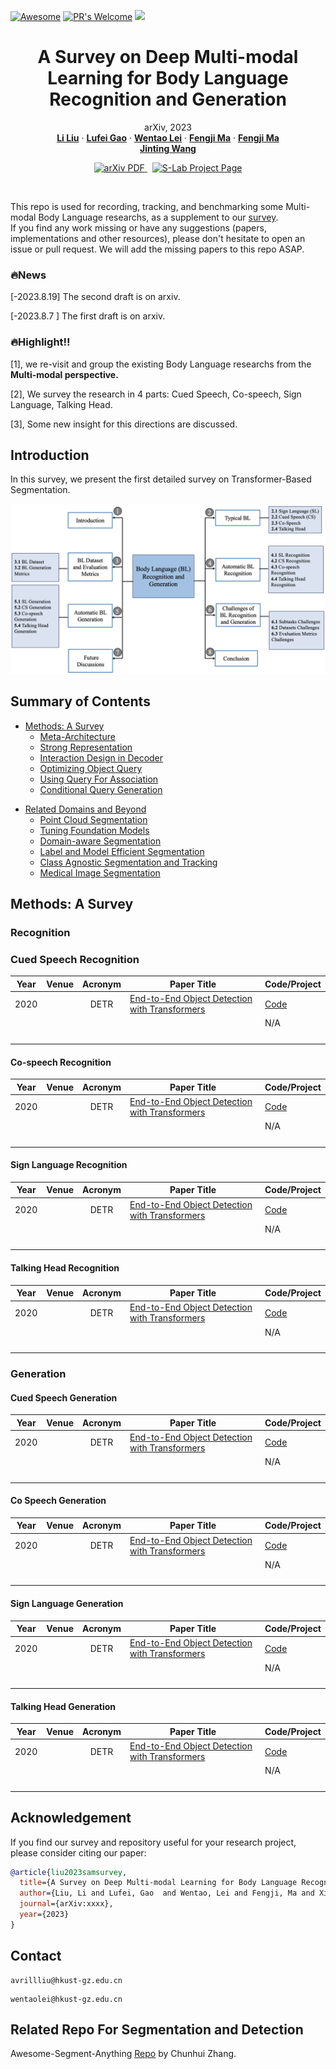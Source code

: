  <!-- # <p align=center>`awesome gan-inversion`</p> -->
[![Awesome](https://cdn.rawgit.com/sindresorhus/awesome/d7305f38d29fed78fa85652e3a63e154dd8e8829/media/badge.svg)](https://github.com/sindresorhus/awesome)
[![PR's Welcome](https://img.shields.io/badge/PRs-welcome-brightgreen.svg?style=flat)](https://github.com/lxtGH/Awesome-Segmenation-With-Transformer/pulls)
![](https://img.shields.io/badge/Status-building-red)
<br />

<p align="center">
  <h1 align="center">A Survey on Deep Multi-modal Learning for Body Language Recognition and Generation</h1>
  <p align="center">
    arXiv, 2023
    <br />
    <a href="/"><strong>Li Liu</strong></a>
    ·
    <a href="/"><strong>Lufei Gao</strong></a>
    ·
    <a href="/"><strong>Wentao Lei</strong></a>
    ·
    <a href="/"><strong>Fengji Ma</strong></a>
    ·
    <a href="/"><strong>Fengji Ma</strong></a>
    <br />
    <a href="/"><strong>Jinting Wang</strong></a>
  </p>

  <p align="center">
    <a href='link'>
      <img src='https://img.shields.io/badge/Paper-PDF-green?style=flat&logo=arXiv&logoColor=green' alt='arXiv PDF'>
    </a>
    <a href='link' style='padding-left: 0.5rem;'>
      <img src='https://img.shields.io/badge/Project-Page-blue?style=flat&logo=Google%20chrome&logoColor=blue' alt='S-Lab Project Page'>
    </a>
  </p>
<br />

This repo is used for recording, tracking, and benchmarking some Multi-modal Body Language researchs,
as a supplement to our [survey](link).  
If you find any work missing or have any suggestions (papers, implementations and other resources), please don't hesitate to open an issue or pull request.
We will add the missing papers to this repo ASAP.


### 🔥News
[-2023.8.19] The second draft is on arxiv. 

[-2023.8.7 ] The first draft is on arxiv. 

### 🔥Highlight!!

[1], we re-visit and group the existing Body Language researchs from the **Multi-modal perspective.**

[2], We survey the research in 4 parts: Cued Speech, Co-speech, Sign Language, Talking Head.

[3], Some new insight for this directions are discussed.


## Introduction

In this survey, we present the first detailed survey on Transformer-Based Segmentation.

![Alt Text](Outline-paper.png)

## Summary of Contents

- [Methods: A Survey](#methods-a-survey)
    - [Meta-Architecture](#meta-architecture)
    - [Strong Representation](#Strong-Representation)
    - [Interaction Design in Decoder](#Interaction-Design-in-Decoder)
    - [Optimizing Object Query](#Optimizing-Object-Query)
    - [Using Query For Association](#Using-Query-For-Association)
    - [Conditional Query Generation](#Conditional-Query-Generation)

[//]: # (  )

- [Related Domains and Beyond](#Related-Domains-and-Beyond)
    - [Point Cloud Segmentation](#Point-Cloud-Segmentation)
    - [Tuning Foundation Models](#Tuning-Foundation-Models)
    - [Domain-aware Segmentation](#Domain-aware-Segmentation)
    - [Label and Model Efficient Segmentation](#Label-and-Model-Efficient-Segmentation)
    - [Class Agnostic Segmentation and Tracking](#Class-Agnostic-Segmentation-and-Tracking)
    - [Medical Image Segmentation](#Medical-Image-Segmentation)

## Methods: A Survey

### Recognition
### Cued Speech Recognition

| Year |  Venue  |     Acronym     | Paper Title                                                                                                           | Code/Project                                                 |
|:----:|:-------:|:---------------:|-----------------------------------------------------------------------------------------------------------------------|--------------------------------------------------------------|
| 2020 |         |      DETR       | [End-to-End Object Detection with Transformers](https://arxiv.org/abs/2005.12872)                                     | [Code](https://github.com/facebookresearch/detr)             |
|      |         |                 |                                                                                                                       |  N/A                                                         |
|      |         |                 |                                                                                                                       |                                                              |
|      |         |                 |                                                                                                                       |                                                              |
|      |         |                 |                                                                                                                       |                                                              |
|      |         |                 |                                                                                                                       |                                                              |

#### Co-speech Recognition

| Year |  Venue  |     Acronym     | Paper Title                                                                                                           | Code/Project                                                 |
|:----:|:-------:|:---------------:|-----------------------------------------------------------------------------------------------------------------------|--------------------------------------------------------------|
| 2020 |         |      DETR       | [End-to-End Object Detection with Transformers](https://arxiv.org/abs/2005.12872)                                     | [Code](https://github.com/facebookresearch/detr)             |
|      |         |                 |                                                                                                                       |  N/A                                                         |
|      |         |                 |                                                                                                                       |                                                              |
|      |         |                 |                                                                                                                       |                                                              |
|      |         |                 |                                                                                                                       |                                                              |
|      |         |                 |                                                                                                                       |                                                              |

#### Sign Language Recognition

| Year |  Venue  |     Acronym     | Paper Title                                                                                                           | Code/Project                                                 |
|:----:|:-------:|:---------------:|-----------------------------------------------------------------------------------------------------------------------|--------------------------------------------------------------|
| 2020 |         |      DETR       | [End-to-End Object Detection with Transformers](https://arxiv.org/abs/2005.12872)                                     | [Code](https://github.com/facebookresearch/detr)             |
|      |         |                 |                                                                                                                       |  N/A                                                         |
|      |         |                 |                                                                                                                       |                                                              |
|      |         |                 |                                                                                                                       |                                                              |
|      |         |                 |                                                                                                                       |                                                              |
|      |         |                 |                                                                                                                       |                                                              |

#### Talking Head Recognition

| Year |  Venue  |     Acronym     | Paper Title                                                                                                           | Code/Project                                                 |
|:----:|:-------:|:---------------:|-----------------------------------------------------------------------------------------------------------------------|--------------------------------------------------------------|
| 2020 |         |      DETR       | [End-to-End Object Detection with Transformers](https://arxiv.org/abs/2005.12872)                                     | [Code](https://github.com/facebookresearch/detr)             |
|      |         |                 |                                                                                                                       |  N/A                                                         |
|      |         |                 |                                                                                                                       |                                                              |
|      |         |                 |                                                                                                                       |                                                              |
|      |         |                 |                                                                                                                       |                                                              |
|      |         |                 |                                                                                                                       |                                                              |

### Generation

#### Cued Speech Generation

| Year |  Venue  |     Acronym     | Paper Title                                                                                                           | Code/Project                                                 |
|:----:|:-------:|:---------------:|-----------------------------------------------------------------------------------------------------------------------|--------------------------------------------------------------|
| 2020 |         |      DETR       | [End-to-End Object Detection with Transformers](https://arxiv.org/abs/2005.12872)                                     | [Code](https://github.com/facebookresearch/detr)             |
|      |         |                 |                                                                                                                       |  N/A                                                         |
|      |         |                 |                                                                                                                       |                                                              |
|      |         |                 |                                                                                                                       |                                                              |
|      |         |                 |                                                                                                                       |                                                              |
|      |         |                 |                                                                                                                       |                                                              |


#### Co Speech Generation

| Year |  Venue  |     Acronym     | Paper Title                                                                                                           | Code/Project                                                 |
|:----:|:-------:|:---------------:|-----------------------------------------------------------------------------------------------------------------------|--------------------------------------------------------------|
| 2020 |         |      DETR       | [End-to-End Object Detection with Transformers](https://arxiv.org/abs/2005.12872)                                     | [Code](https://github.com/facebookresearch/detr)             |
|      |         |                 |                                                                                                                       |  N/A                                                         |
|      |         |                 |                                                                                                                       |                                                              |
|      |         |                 |                                                                                                                       |                                                              |
|      |         |                 |                                                                                                                       |                                                              |
|      |         |                 |                                                                                                                       |                                                              |


#### Sign Language Generation

| Year |  Venue  |     Acronym     | Paper Title                                                                                                           | Code/Project                                                 |
|:----:|:-------:|:---------------:|-----------------------------------------------------------------------------------------------------------------------|--------------------------------------------------------------|
| 2020 |         |      DETR       | [End-to-End Object Detection with Transformers](https://arxiv.org/abs/2005.12872)                                     | [Code](https://github.com/facebookresearch/detr)             |
|      |         |                 |                                                                                                                       |  N/A                                                         |
|      |         |                 |                                                                                                                       |                                                              |
|      |         |                 |                                                                                                                       |                                                              |
|      |         |                 |                                                                                                                       |                                                              |
|      |         |                 |                                                                                                                       |                                                              |

#### Talking Head Generation

| Year |  Venue  |     Acronym     | Paper Title                                                                                                           | Code/Project                                                 |
|:----:|:-------:|:---------------:|-----------------------------------------------------------------------------------------------------------------------|--------------------------------------------------------------|
| 2020 |         |      DETR       | [End-to-End Object Detection with Transformers](https://arxiv.org/abs/2005.12872)                                     | [Code](https://github.com/facebookresearch/detr)             |
|      |         |                 |                                                                                                                       |  N/A                                                         |
|      |         |                 |                                                                                                                       |                                                              |
|      |         |                 |                                                                                                                       |                                                              |
|      |         |                 |                                                                                                                       |                                                              |
|      |         |                 |                                                                                                                       |                                                              |

## Acknowledgement

If you find our survey and repository useful for your research project, please consider citing our paper:

```bibtex
@article{liu2023samsurvey,
  title={A Survey on Deep Multi-modal Learning for Body Language Recognition and Generation},
  author={Liu, Li and Lufei, Gao  and Wentao, Lei and Fengji, Ma and Xiaotian, Lin and Jinting, Wang },
  journal={arXiv:xxxx},
  year={2023}
}
```
## Contact
```
avrillliu@hkust-gz.edu.cn
```
```
wentaolei@hkust-gz.edu.cn
```
## Related Repo For Segmentation and Detection

Awesome-Segment-Anything [Repo](https://github.com/liliu-avril/Awesome-Segment-Anything) by Chunhui Zhang.

